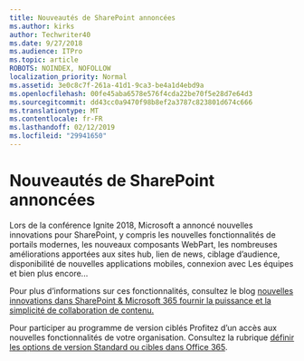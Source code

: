 ```yaml
---
title: Nouveautés de SharePoint annoncées
ms.author: kirks
author: Techwriter40
ms.date: 9/27/2018
ms.audience: ITPro
ms.topic: article
ROBOTS: NOINDEX, NOFOLLOW
localization_priority: Normal
ms.assetid: 3e0c8c7f-261a-41d1-9ca3-be4a1d4ebd9a
ms.openlocfilehash: 00fe45aba6578e576f4cda22be70f5e28d7e64d3
ms.sourcegitcommit: dd43cc0a9470f98b8ef2a3787c823801d674c666
ms.translationtype: MT
ms.contentlocale: fr-FR
ms.lasthandoff: 02/12/2019
ms.locfileid: "29941650"
---
```

# <a name="sharepoint-new-features-announced"></a>Nouveautés de SharePoint annoncées

Lors de la conférence Ignite 2018, Microsoft a annoncé nouvelles innovations pour SharePoint, y compris les nouvelles fonctionnalités de portails modernes, les nouveaux composants WebPart, les nombreuses améliorations apportées aux sites hub, lien de news, ciblage d’audience, disponibilité de nouvelles applications mobiles, connexion avec Les équipes et bien plus encore...
  
Pour plus d’informations sur ces fonctionnalités, consultez le blog [nouvelles innovations dans SharePoint &amp; Microsoft 365 fournir la puissance et la simplicité de collaboration de contenu.](https://go.microsoft.com/fwlink/?linkid=2026502)
  
Pour participer au programme de version ciblés Profitez d’un accès aux nouvelles fonctionnalités de votre organisation. Consultez la rubrique [définir les options de version Standard ou cibles dans Office 365](https://docs.microsoft.com/office365/admin/manage/release-options-in-office-365).
